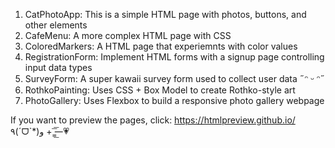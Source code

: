 1. CatPhotoApp: This is a simple HTML page with photos, buttons, and other elements
2. CafeMenu: A more complex HTML page with CSS
3. ColoredMarkers: A HTML page that experiemnts with color values
4. RegistrationForm: Implement HTML forms with a signup page controlling input data types
5. SurveyForm: A super kawaii survey form used to collect user data ˶ᵔ ᵕ ᵔ˶
6. RothkoPainting: Uses CSS + Box Model to create Rothko-style art
7. PhotoGallery: Uses Flexbox to build a responsive photo gallery webpage
   

If you want to preview the pages, click: https://htmlpreview.github.io/ ٩(ˊᗜˋ*)و + —̳͟͞͞💗
